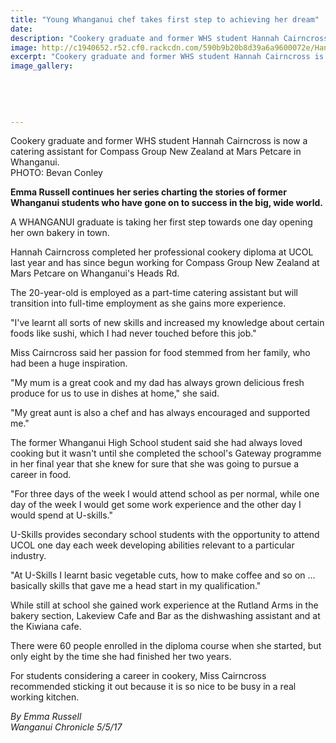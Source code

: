 ```yaml
---
title: "Young Whanganui chef takes first step to achieving her dream"
date: 
description: "Cookery graduate and former WHS student Hannah Cairncross is now a catering assistant for Compass Group New Zealand at Mars Petcare in Whanganui..."
image: http://c1940652.r52.cf0.rackcdn.com/590b9b20b8d39a6a9600072e/Hannah-Cairncross-catering-asst-Compass-Grp-NZ-at-Mars-Petcare-Chron-5-May.jpg
excerpt: "Cookery graduate and former WHS student Hannah Cairncross is now a catering assistant for Compass Group New Zealand at Mars Petcare in Whanganui."
image_gallery:
    
    
    
    
    
---
```


<p><span>Cookery graduate and former WHS student&nbsp;Hannah Cairncross is now a catering assistant for Compass Group New Zealand at Mars Petcare in Whanganui. <br />PHOTO: Bevan Conley</span></p>
<p><strong>Emma Russell continues her series charting the stories of former Whanganui students who have gone on to success in the big, wide world.</strong></p>
<p>A WHANGANUI graduate is taking her first step towards one day opening her own bakery in town.</p>
<p>Hannah Cairncross completed her professional cookery diploma at UCOL last year and has since begun working for Compass Group New Zealand at Mars Petcare on Whanganui's Heads Rd.</p>
<p>The 20-year-old is employed as a part-time catering assistant but will transition into full-time employment as she gains more experience.</p>
<p>"I've learnt all sorts of new skills and increased my knowledge about certain foods like sushi, which I had never touched before this job."</p>
<p>Miss Cairncross said her passion for food stemmed from her family, who had been a huge inspiration.</p>
<p>"My mum is a great cook and my dad has always grown delicious fresh produce for us to use in dishes at home," she said.</p>
<p>"My great aunt is also a chef and has always encouraged and supported me."</p>
<p>The former Whanganui High School student said she had always loved cooking but it wasn't until she completed the school's Gateway programme in her final year that she knew for sure that she was going to pursue a career in food.</p>
<p><span>"For three days of the week I would attend school as per normal, while one day of the week I would get some work experience and the other day I would spend at U-skills."</span></p>
<p>U-Skills provides secondary school students with the opportunity to attend UCOL one day each week developing abilities relevant to a particular industry.</p>
<p>"At U-Skills I learnt basic vegetable cuts, how to make coffee and so on ... basically skills that gave me a head start in my qualification."</p>
<p>While still at school she gained work experience at the Rutland Arms in the bakery section, Lakeview Cafe and Bar as the dishwashing assistant and at the Kiwiana cafe.</p>
<p>There were 60 people enrolled in the diploma course when she started, but only eight by the time she had finished her two years.</p>
<p>For students considering a career in cookery, Miss Cairncross recommended sticking it out because it is so nice to be busy in a real working kitchen.</p>
<p class="clear syndicator"><em>By Emma Russell</em><br /><em>Wanganui Chronicle 5/5/17</em></p>

